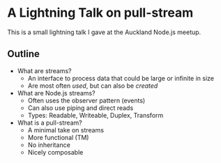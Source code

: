 # A Lightning Talk on pull-stream

This is a small lightning talk I gave at the Auckland Node.js meetup.

## Outline

* What are streams?
  - An interface to process data that could be large or infinite in size
  - Are most often _used_, but can also be _created_
* What are Node.js streams?
  - Often uses the observer pattern (events)
  - Can also use piping and direct reads
  - Types: Readable, Writeable, Duplex, Transform
* What is a pull-stream?
  - A minimal take on streams
  - More functional (TM)
  - No inheritance
  - Nicely composable
